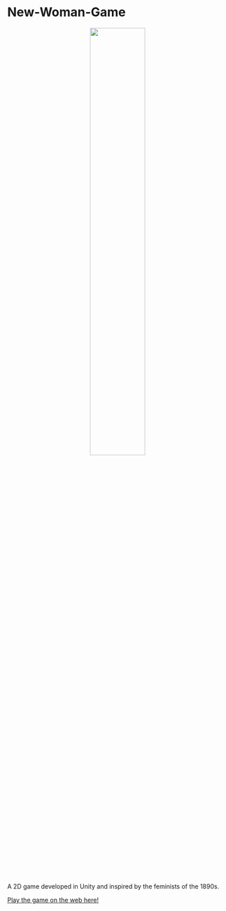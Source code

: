 # New-Woman-Game
<center><img src="new_woman_gameplay.gif" width="50%" height="50%"/></center>
 A 2D game developed in Unity and inspired by the feminists of the 1890s.
 
 [Play the game on the web here!](https://play.unity.com/mg/other/the-new-woman-a-video-game)
 

